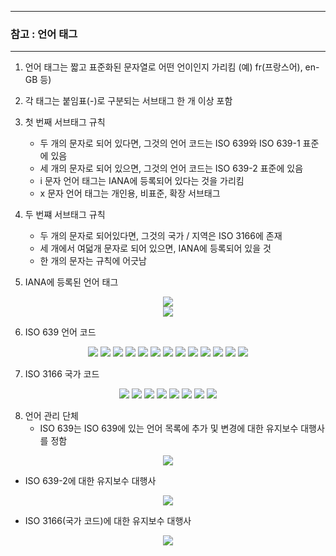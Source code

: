 -----
### 참고 : 언어 태그
-----
1. 언어 태그는 짧고 표준화된 문자열로 어떤 언이인지 가리킴 (예) fr(프랑스어), en-GB 등)
2. 각 태그는 붙임표(-)로 구분되는 서브태그 한 개 이상 포함
3. 첫 번째 서브태그 규칙
   - 두 개의 문자로 되어 있다면, 그것의 언어 코드는 ISO 639와 ISO 639-1 표준에 있음
   - 세 개의 문자로 되어 있으면, 그것의 언어 코드는 ISO 639-2 표준에 있음
   - i 문자 언어 태그는 IANA에 등록되어 있다는 것을 가리킴
   - x 문자 언어 태그는 개인용, 비표준, 확장 서브태그

4. 두 번쨰 서브태그 규칙
   - 두 개의 문자로 되어있다면, 그것의 국가 / 지역은 ISO 3166에 존재
   - 세 개에서 여덟개 문자로 되어 있으면, IANA에 등록되어 있을 것
   - 한 개의 문자는 규칙에 어긋남

5. IANA에 등록된 언어 태그
<div align="center">
<img src="https://github.com/user-attachments/assets/963f6b58-451a-47f9-8ae5-d0fbab6e4e51">
</div>

<div align="center">
<img src="https://github.com/user-attachments/assets/532c0be9-cf97-469c-996c-b351f079df72">
</div>

6. ISO 639 언어 코드
<div align="center">
<img src="https://github.com/user-attachments/assets/5d9f7bee-d639-4324-97f1-88a0332b7089">
<img src="https://github.com/user-attachments/assets/3c7483d8-b717-4fde-b513-e40c7f7fb52f">
<img src="https://github.com/user-attachments/assets/4a32f6e6-aaf9-4b58-904f-5145ed7265d6">
<img src="https://github.com/user-attachments/assets/47be61f1-de47-406f-a981-fbc5e48b1000">
<img src="https://github.com/user-attachments/assets/21b7ae20-e217-4e22-be39-63427df09629">
<img src="https://github.com/user-attachments/assets/53a3c063-0c14-4e11-8457-83f586befe8b">
<img src="https://github.com/user-attachments/assets/4c97f1e9-ff75-4b9e-a38d-bd4f599740c3">
<img src="https://github.com/user-attachments/assets/98775744-fe7e-4af1-973e-066941b30c6d">
<img src="https://github.com/user-attachments/assets/c0a72701-9802-4c19-acc3-d1368807c4e4">
<img src="https://github.com/user-attachments/assets/420b4983-b4cd-48e5-a41d-1d60d72a1262">
<img src="https://github.com/user-attachments/assets/e1712e3c-5ec4-42ff-82f3-5f1e0568a33d">
<img src="https://github.com/user-attachments/assets/ca22507f-9871-4e95-979f-5748598e0d26">
<img src="https://github.com/user-attachments/assets/04d44bc3-9c05-432d-8f50-adbe4e85ecd5">
</div>

7. ISO 3166 국가 코드
<div align="center">
<img src="https://github.com/user-attachments/assets/1070869d-3176-460a-b6c4-531749918eb2">
<img src="https://github.com/user-attachments/assets/58a0584c-74da-486e-b62e-8f7e9ab0e44c">
<img src="https://github.com/user-attachments/assets/180bd711-4a1f-4d4c-8c21-97689c55ca81">
<img src="https://github.com/user-attachments/assets/29dd1e16-9c0d-46de-8972-d690c919fa8d">
<img src="https://github.com/user-attachments/assets/947e4ff9-f492-4c41-91fb-7aa08141c4a1">
<img src="https://github.com/user-attachments/assets/8a9d2a5f-499e-4c19-87a6-b7481ea254d2">
<img src="https://github.com/user-attachments/assets/368a4c08-0d26-4d75-98a5-1ed51d151171">
<img src="https://github.com/user-attachments/assets/bf1dd4ba-33e8-4f9a-a52a-d829cc483e04">
</div>

8. 언어 관리 단체
   - ISO 639는 ISO 639에 있는 언어 목록에 추가 및 변경에 대한 유지보수 대행사를 정함
<div align="center">
<img src="https://github.com/user-attachments/assets/b875ffe3-a584-4613-b79b-ef695bb0e5ae">
</div>

   - ISO 639-2에 대한 유지보수 대행사
<div align="center">
<img src="https://github.com/user-attachments/assets/916c6aa5-8fbe-4d40-96ea-b860009d309d">
</div>

   - ISO 3166(국가 코드)에 대한 유지보수 대행사
<div align="center">
<img src="https://github.com/user-attachments/assets/549a24e0-3306-418f-a532-bbe1c57862f8">
</div>
